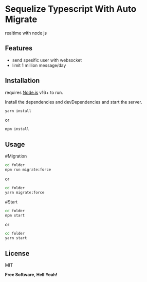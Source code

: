 # Sequelize Typescript With Auto Migrate

realtime with node js

## Features

- send spesific user with websocket
- limit 1 million message/day

## Installation

requires [Node.js](https://nodejs.org/) v16+ to run.

Install the dependencies and devDependencies and start the server.

```sh
yarn install
```

or

```sh
npm install
```

## Usage

#Migration

```sh
cd folder
npm run migrate:force
```

or

```sh
cd folder
yarn migrate:force
```

#Start

```sh
cd folder
npm start
```

or

```sh
cd folder
yarn start
```

## License

MIT

**Free Software, Hell Yeah!**
